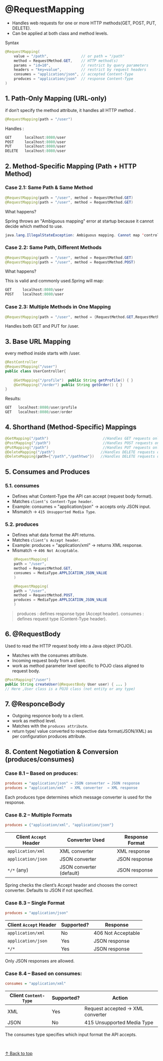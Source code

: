 
<h1 id="top">@RequestMapping</h1>



- Handles web requests for one or more HTTP methods(GET, POST, PUT, DELETE).
- Can be applied at both class and method levels.

Syntax  
```java
@RequestMapping(
    value = "/path",               // or path = "/path"
    method = RequestMethod.GET,    // HTTP method(s)
    params = "id=10",              // restrict by query parameters
    headers = "key=value",         // restrict by request headers
    consumes = "application/json", // accepted Content-Type
    produces = "application/json"  // response Content-Type
)
```

## 1. Path-Only Mapping (URL-only)

if don’t specify the method attribute, it handles all HTTP method .

```java
@RequestMapping(path = "/user")
```

Handles :
```java
GET      localhost:8080/user
POST     localhost:8080/user 
PUT      localhost:8080/user 
DELETE   localhost:8080/user 
```




##  2. Method-Specific Mapping (Path + HTTP Method)

<h3>Case 2.1: Same Path & Same Method</h3> 

```java
@RequestMapping(path = "/user", method = RequestMethod.GET)
@RequestMapping(path = "/user", method = RequestMethod.GET)
```

What happens?

Spring throws an "Ambiguous mapping" error at startup because it cannot decide which method to use.

```java
java.lang.IllegalStateException: Ambiguous mapping. Cannot map 'controllerName' method 
```

<h3>Case 2.2: Same Path, Different Methods</h3>

```java
@RequestMapping(path = "/user", method = RequestMethod.GET)
@RequestMapping(path = "/user", method = RequestMethod.POST)
```
What happens?

This is valid and commonly used.Spring will map:

```java
GET     localhost:8080/user
POST    localhost:8080/user 
```

<h3>Case 2.3: Multiple Methods in One Mapping</h3>

```java
@RequestMapping(path = "/user", method = {RequestMethod.GET,RequestMethod.PUT})
```
Handles both GET and PUT for /user.


##  3. Base URL Mapping

every method inside starts with /user.

```java
@RestController
@RequestMapping("/user")
public class UserController{
    
    @GetMapping("/profile")  public String getProfile() { }
    @GetMapping("/order") public String getOrder() { }
}
```
Results:
```java
GET   localhost:8080/user/profile   
GET   localhost:8080/user/order  
```


## 4. Shorthand (Method-Specific) Mappings

```java
@GetMapping("/path")                         //Handles GET requests only
@PostMapping("/path")                        //Handles POST requests only
@PutMapping("/path")                         //Handles PUT requests only
@DeleteMapping("/path")                     //Handles DELETE requests only
@DeleteMapping(path={"/path","/pathtwo"})   //Handles DELETE requests only
```
##  5. Consumes and Produces

<h3>5.1. consumes</h3>

- Defines what Content-Type the API can accept (request body format).
- Matches `client’s Content-Type header`.
- Example: consumes = "application/json" → accepts only JSON input.
- Mismatch → `415 Unsupported Media Type`.

<h3>5.2. produces</h3>

- Defines what data format the API returns.
- Matches `client’s Accept header`.
- Example: produces = "application/xml" → returns XML response.
- Mismatch → `406 Not Acceptable`.

```java
    @RequestMapping(
    path = "/user", 
    method = RequestMethod.GET,
    consumes = MediaType.APPLICATION_JSON_VALUE
    )

    @RequestMapping(
    path = "/user", 
    method = RequestMethod.POST,
    produces = MediaType.APPLICATION_JSON_VALUE
    )
```

> produces : defines response type (Accept header).
>consumes : defines request type (Content-Type header).



##  6. @RequestBody

Used to read the HTTP request body into a Java object (POJO).

- Matches with the consumes attribute.
- Incoming request body from a client.
- work as method parameter level specific to POJO class aligned to request body.

```java
@PostMapping("/user")
public String createUser(@RequestBody User user) { ... } 
// Here ,User class is a POJO class (not entity or any type) 
```

##  7. @ResponceBody

- Outgoing responce body to a client.
- work as method level.
- Matches with the `produces attribute`.
- return type/ value converted to respective data format(JSON/XML) as per configuration produces attribute.




##  8. Content Negotiation & Conversion (produces/consumes)

<h3>Case 8.1 – Based on produces:</h3>

```ini
produces = "application/json" → JSON converter → JSON response
produces = "application/xml"  → XML converter  → XML response
```
Each produces type determines which message converter is used for the response.

<h3>Case 8.2 – Multiple Formats</h3>

```ini
produces = {"application/xml", "application/json"}
```

| Client `Accept` Header | Converter Used           | Response Format |
| ---------------------- | ------------------------ | --------------- |
| `application/xml`      | XML converter            | XML response    |
| `application/json`     | JSON converter           | JSON response   |
| `*/*` (any)            | JSON converter (default) | JSON response   |

Spring checks the client’s Accept header and chooses the correct converter.
Defaults to JSON if not specified.

<h3>Case 8.3 – Single Format</h3>

```ini
produces = "application/json"
```

| Client `Accept` Header | Supported? | Response           |
| ---------------------- | ---------- | ------------------ |
| `application/xml`      |   No       | 406 Not Acceptable |
| `application/json`     |   Yes      | JSON response      |
| `*/*`                  |   Yes      | JSON response      |

Only JSON responses are allowed.

<h3>Case 8.4 – Based on consumes:</h3>

```ini
consumes = "application/xml"
```

| Client `Content-Type` | Supported? | Action                          |
| --------------------- | ---------- | --------------------------------|
| XML                   |  Yes       | Request accepted → XML converter|
| JSON                  |  No        | 415 Unsupported Media Type      |


The consumes type specifies which input format the API accepts.




<br>

[↑ Back to top](#top)   <br><br>

